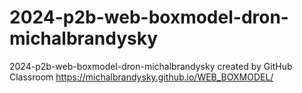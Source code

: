 # 2024-p2b-web-boxmodel-dron-michalbrandysky
2024-p2b-web-boxmodel-dron-michalbrandysky created by GitHub Classroom
https://michalbrandysky.github.io/WEB_BOXMODEL/
